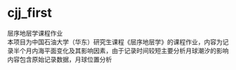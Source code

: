 # cjj_first
层序地层学课程作业  
本项目为中国石油大学（华东）研究生课程《层序地层学》的课程作业，内容为记录半个月内海平面变化及其影响因素，由于记录时间较短主要分析月球潮汐的影响  
内容包含原始记录数据，月球位置分析
